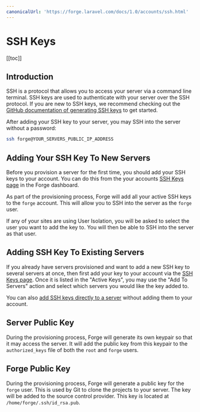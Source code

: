 ```yaml
---
canonicalUrl: 'https://forge.laravel.com/docs/1.0/accounts/ssh.html'
---
```

# SSH Keys

[[toc]]

## Introduction

SSH is a protocol that allows you to access your server via a command line terminal. SSH keys are used to authenticate with your server over the SSH protocol. If you are new to SSH keys, we recommend checking out the [GitHub documentation of generating SSH keys](https://docs.github.com/en/authentication/connecting-to-github-with-ssh/generating-a-new-ssh-key-and-adding-it-to-the-ssh-agent) to get started.

After adding your SSH key to your server, you may SSH into the server without a password:

```sh
ssh forge@YOUR_SERVERS_PUBLIC_IP_ADDRESS
```

## Adding Your SSH Key To New Servers

Before you provision a server for the first time, you should add your SSH keys to your account. You can do this from the your accounts [SSH Keys page](https://forge.laravel.com/user-profile/ssh-keys) in the Forge dashboard.

As part of the provisioning process, Forge will add all your active SSH keys to the `forge` account. This will allow you to SSH into the server as the `forge` user.

If any of your sites are using User Isolation, you will be asked to select the user you want to add the key to. You will then be able to SSH into the server as that user.

## Adding SSH Key To Existing Servers

If you already have servers provisioned and want to add a new SSH key to several servers at once, then first add your key to your account via the [SSH Keys page](https://forge.laravel.com/user-profile/ssh-keys). Once it is listed in the "Active Keys", you may use the "Add To Servers" action and select which servers you would like the key added to.

You can also [add SSH keys directly to a server](/1.0/servers/ssh.html) without adding them to your account.

## Server Public Key

During the provisioning process, Forge will generate its own keypair so that it may access the server. It will add the public key from this keypair to the `authorized_keys` file of both the `root` and `forge` users.

## Forge Public Key

During the provisioning process, Forge will generate a public key for the `forge` user. This is used by Git to clone the projects to your server. The key will be added to the source control provider. This key is located at `/home/forge/.ssh/id_rsa.pub`.
